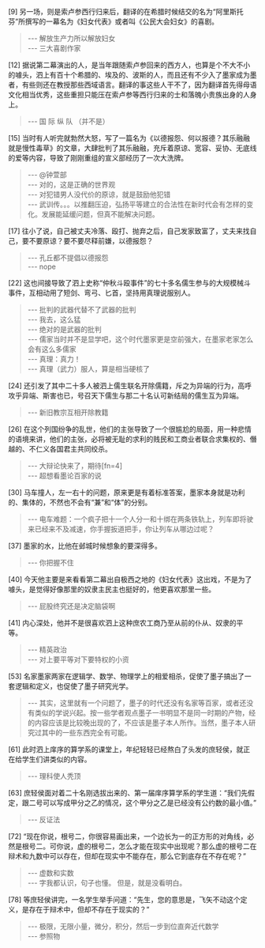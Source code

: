 
[9] 另一场，则是索卢参西行归来后，翻译的在希腊时候结交的名为“阿里斯托芬”所撰写的一幕名为《妇女代表》或者叫《公民大会妇女》的喜剧。
>--- 解放生产力所以解放妇女<br>
>--- 三大喜剧作家<br>

[12] 据说第二幕演出的人，是当年跟随索卢参回来的西方人，也算是个不大不小的噱头，泗上有百十个希腊的、埃及的、波斯的人，而且还有不少入了墨家成为墨者，有些则还在教授那些西域语言。翻译的事这些人干不了，因为翻译首先得母语文化相当优秀，这些重担只能压在索卢参等西行归来的士和落魄小贵族出身的人身上。
>--- 国 际 纵 队 （并不是）<br>

[15] 当时有人听完就勃然大怒，写了一篇名为《以德报怨、何以报德？其乐融融就是慢性毒草》的文章，大肆批判了其乐融融，充斥着原谅、宽容、妥协、无底线的爱等内容，导致了刚刚重组的宣义部经历了一次大洗牌。
>--- @钟萱部<br>
>--- 对的，这是正确的世界观<br>
>--- 对犯错男人没代价的原谅，就是鼓励他犯错<br>
>--- 武训传。。。以推翻压迫，弘扬平等建立的合法性在新时代会有怎样的变化。发展能延缓问题，但真不能解决问题。<br>

[17] 往小了说，自己被丈夫冷落、殴打、抛弃之后，自己发家致富了，丈夫来找自己，要不要原谅？要不要尽释前嫌，以德报怨？
>--- 孔丘都不提倡以德报怨<br>
>--- nope<br>

[22] 这也间接导致了泗上史称“仲秋斗殴事件”的七十多名儒生参与的大规模械斗事件，互相动用了短剑、弯弓、匕首，坚持用真理说服别人。
>--- 批判的武器代替不了武器的批判<br>
>--- 我去，这么猛<br>
>--- 绝对的是武器的批判<br>
>--- 儒家当时并不是显学吧，这个时代墨家更是空前强大，在墨家老家怎么会有这么多儒家<br>
>--- 真理：真力！<br>
>--- 真理（武力）服人，算是相当硬核了<br>

[24] 还引发了其中二十多人被泗上儒生联名开除儒籍，斥之为异端的行为，高呼攻乎异端、斯害也已，号召天下儒生与那二十名认可新结局的儒生互为异端。
>--- 新旧教宗互相开除教籍<br>

[26] 在这个列国纷争的乱世，他们的主张导致了一个很尴尬的局面，用一种悲情的语境来讲，他们的主张，必将被无耻的求利的贱民和工商业者联合求集权的、僭越的、不仁义各国君主共同绞杀。
>--- 大辩论快来了，期待[fn=4]<br>
>--- 超想看墨论百家的说<br>

[30] 马车撞人，左一右十的问题，原来更是有着标准答案，墨家本身就是功利的、集体的，不然也不会有“兼”和“体”的分别。
>--- 电车难题：一个疯子把十一个人分一和十绑在两条铁轨上，列车即将驶来已经来不及减速，你手握扳道把手，你让列车从哪边过呢？<br>

[37] 墨家的水，比他在邺城时候想象的要深得多。
>--- 你把握不住<br>

[40] 今天他主要是来看看第二幕出自极西之地的《妇女代表》这出戏，不是为了噱头，是觉得好像那里的奴隶主民主也挺好的，他更喜欢那里一些。
>--- 屁股终究还是决定脑袋啊<br>

[41] 内心深处，他并不是很喜欢泗上这种庶农工商乃至从前的仆从、奴隶的平等。
>--- 精英政治<br>
>--- 对上要平等对下要特权的小资<br>

[53] 名家墨家两家在逻辑学、数学、物理学上的相爱相杀，促使了墨子搞出了一套逻辑和定义，也促使了墨子研究光学。
>--- 其实，这里就有一个问题了，墨子的时代还没有名家等百家，或者还没有类似的学说兴起。按一些学者观点墨子一书明显不是同一时期的产物，经的内容应该是比较晚出现的了，不应该是墨子本人所作。当然，墨子本人研究过其中的一些东西完全有可能。<br>

[61] 此时泗上庠序的算学系的课堂上，年纪轻轻已经熬白了头发的庶轻侯，就正在给学生们讲类似的内容。
>--- 理科使人秃顶<br>

[63] 庶轻侯面对着二十名刚选拔出来的、第一届庠序算学系的学生道：“我们先假定，跟二号可以写成甲分之乙的情况，这个甲分之乙是已经没有公约数的最小值。”
>--- 反证法<br>

[72] “现在你说，根号二，你很容易画出来，一个边长为一的正方形的对角线，必然是根号二。可你说，虚的根号二，怎么才能在现实中出现呢？那么虚的根号二在辩术和九数中可以存在，但却在现实中不能存在，那么它到底存在不存在呢？”
>--- 虚数和实数<br>
>--- 字我都认识，句子也懂。
但是，就是没看明白。<br>

[78] 等庶轻侯讲完，一名学生举手问道：“先生，您的意思是，飞矢不动这个定义，是存在于辩术中，但却不存在于现实的？”
>--- 极限，无限小量，微分，积分，然后一步到位直奔近代数学<br>
>--- 参照物<br>
